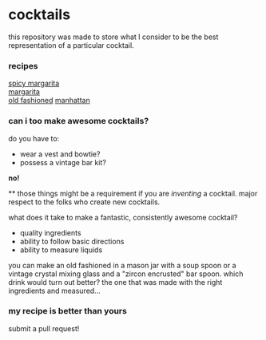 # cocktails

this repository was made to store what I consider to be the best representation of a particular cocktail. 

### recipes

[spicy margarita](spicy-margarita.md)  
[margarita](margarita.md)  
[old fashioned](old-fashioned.md) 
[manhattan](manhattan.md)

### can i too make awesome cocktails?

do you have to:

 - wear a vest and bowtie?
 - possess a vintage bar kit? 

**no!**

** those things might be a requirement if you are *inventing* a cocktail. major respect to the folks who create new cocktails.

what does it take to make a fantastic, consistently awesome cocktail?

 * quality ingredients
 * ability to follow basic directions
 * ability to measure liquids

you can make an old fashioned in a mason jar with a soup spoon or a vintage crystal mixing glass and a "zircon encrusted" bar spoon. which drink would turn out better? the one that was made with the right ingredients and measured...

### my recipe is better than yours

submit a pull request!

